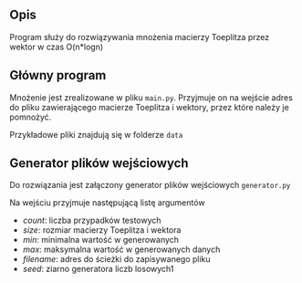 ## Opis
Program służy do rozwiązywania mnożenia macierzy Toeplitza przez wektor w czas O(n*logn)

## Główny program
Mnożenie jest zrealizowane w pliku `main.py`. Przyjmuje on na wejście adres do pliku zawierającego macierze Toeplitza i wektory, przez które należy je pomnożyć.

Przykładowe pliki znajdują się w folderze `data`

## Generator plików wejściowych

Do rozwiązania jest załączony generator plików wejściowych `generator.py`

Na wejściu przyjmuje następującą listę argumentów
- *count*: liczba przypadków testowych
- *size*: rozmiar macierzy Toeplitza i wektora
- *min*: minimalna wartość w generowanych 
- *max*: maksymalna wartość w generowanych danych
- *filename*: adres do ścieżki do zapisywanego pliku
- *seed*: ziarno generatora liczb losowych1

